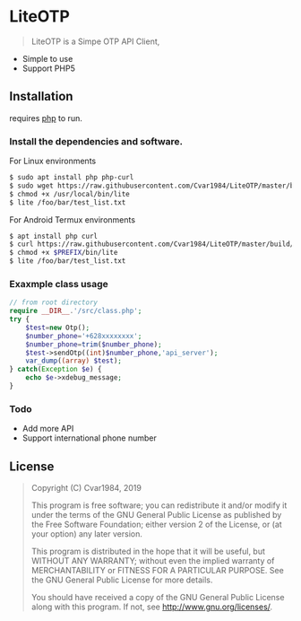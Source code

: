 # LiteOTP
> LiteOTP is a Simpe OTP API Client,

  - Simple to use
  - Support PHP5

## Installation

requires [php](https://php.net ) to run.

### Install the dependencies and software.
For Linux environments

```sh
$ sudo apt install php php-curl
$ sudo wget https://raw.githubusercontent.com/Cvar1984/LiteOTP/master/build/main.phar --output /usr/local/bin/lite
$ chmod +x /usr/local/bin/lite
$ lite /foo/bar/test_list.txt
```

For Android Termux environments

```sh
$ apt install php curl
$ curl https://raw.githubusercontent.com/Cvar1984/LiteOTP/master/build/main.phar --output $PREFIX/bin/lite
$ chmod +x $PREFIX/bin/lite
$ lite /foo/bar/test_list.txt
```
### Exaxmple class usage
```php
// from root directory
require __DIR__.'/src/class.php';
try {
    $test=new Otp();
    $number_phone='+628xxxxxxxx';
    $number_phone=trim($number_phone);
    $test->sendOtp((int)$number_phone,'api_server');
    var_dump((array) $test);
} catch(Exception $e) {
    echo $e->xdebug_message;
}
```

### Todo

 - Add more API
 - Support international phone number

License
----
> Copyright (C) Cvar1984, 2019
>
> This program is free software; you can redistribute it and/or
> modify it under the terms of the GNU General Public License
> as published by the Free Software Foundation; either version 2
> of the License, or (at your option) any later version.
>
> This program is distributed in the hope that it will be useful,
> but WITHOUT ANY WARRANTY; without even the implied warranty of
> MERCHANTABILITY or FITNESS FOR A PARTICULAR PURPOSE.  See the
> GNU General Public License for more details.
>
> You should have received a copy of the GNU General Public License
> along with this program.  If not, see <http://www.gnu.org/licenses/>.
